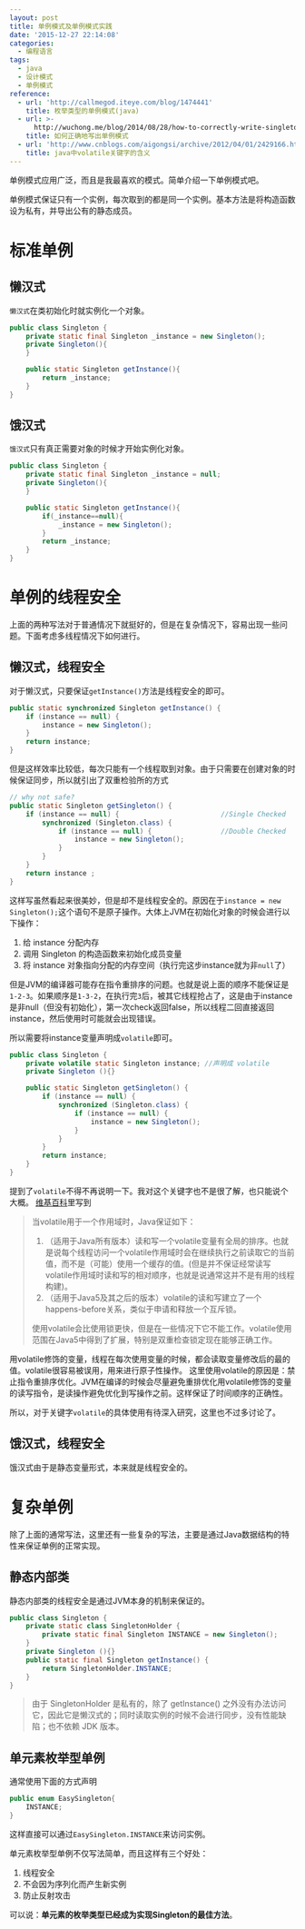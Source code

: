 ```yaml
---
layout: post
title: 单例模式及单例模式实践
date: '2015-12-27 22:14:08'
categories:
  - 编程语言
tags:
  - java
  - 设计模式
  - 单例模式
reference:
  - url: 'http://callmegod.iteye.com/blog/1474441'
    title: 枚举类型的单例模式(java)
  - url: >-
      http://wuchong.me/blog/2014/08/28/how-to-correctly-write-singleton-pattern/
    title: 如何正确地写出单例模式
  - url: 'http://www.cnblogs.com/aigongsi/archive/2012/04/01/2429166.html'
    title: java中volatile关键字的含义
---
```


单例模式应用广泛，而且是我最喜欢的模式。简单介绍一下单例模式吧。

单例模式保证只有一个实例，每次取到的都是同一个实例。基本方法是将构造函数设为私有，并导出公有的静态成员。

# 标准单例

## 懒汉式

`懒汉式`在类初始化时就实例化一个对象。

```java
public class Singleton {
    private static final Singleton _instance = new Singleton();
    private Singleton(){
    }

    public static Singleton getInstance(){
        return _instance;
    }
}
```

## 饿汉式

`饿汉式`只有真正需要对象的时候才开始实例化对象。

```java
public class Singleton {
    private static final Singleton _instance = null;
    private Singleton(){
    }

    public static Singleton getInstance(){
        if(_instance==null){
            _instance = new Singleton();
        }
        return _instance;
    }
}
```

# 单例的线程安全

上面的两种写法对于普通情况下就挺好的，但是在复杂情况下，容易出现一些问题。下面考虑多线程情况下如何进行。

## 懒汉式，线程安全

对于懒汉式，只要保证`getInstance()`方法是线程安全的即可。

```java
public static synchronized Singleton getInstance() {
    if (instance == null) {
        instance = new Singleton();
    }
    return instance;
}
```

但是这样效率比较低，每次只能有一个线程取到对象。由于只需要在创建对象的时候保证同步，所以就引出了双重检验所的方式

```java
// why not safe?
public static Singleton getSingleton() {
    if (instance == null) {                         //Single Checked
        synchronized (Singleton.class) {
            if (instance == null) {                 //Double Checked
                instance = new Singleton();
            }
        }
    }
    return instance ;
}
```

这样写虽然看起来很美妙，但是却不是线程安全的。原因在于`instance = new Singleton();`这个语句不是原子操作。大体上JVM在初始化对象的时候会进行以下操作：

1. 给 instance 分配内存
2. 调用 Singleton 的构造函数来初始化成员变量
3. 将 instance 对象指向分配的内存空间（执行完这步instance就为非`null`了）

但是JVM的编译器可能存在指令重排序的问题。也就是说上面的顺序不能保证是`1-2-3`。如果顺序是`1-3-2`，在执行完`3`后，被其它线程抢占了，这是由于instance是非null（但没有初始化），第一次check返回false，所以线程二回直接返回instance，然后使用时可能就会出现错误。

所以需要将instance变量声明成`volatile`即可。

```java
public class Singleton {
    private volatile static Singleton instance; //声明成 volatile
    private Singleton (){}

    public static Singleton getSingleton() {
        if (instance == null) {
            synchronized (Singleton.class) {
                if (instance == null) {
                    instance = new Singleton();
                }
            }
        }
        return instance;
    }
}
```

提到了`volatile`不得不再说明一下。我对这个关键字也不是很了解，也只能说个大概。
[维基百科](https://zh.wikipedia.org/wiki/Volatile%E5%8F%98%E9%87%8F)里写到

> 当volatile用于一个作用域时，Java保证如下：
> 1. （适用于Java所有版本）读和写一个volatile变量有全局的排序。也就是说每个线程访问一个volatile作用域时会在继续执行之前读取它的当前值，而不是（可能）使用一个缓存的值。(但是并不保证经常读写volatile作用域时读和写的相对顺序，也就是说通常这并不是有用的线程构建)。
> 2. （适用于Java5及其之后的版本）volatile的读和写建立了一个happens-before关系，类似于申请和释放一个互斥锁。
>
> 使用volatile会比使用锁更快，但是在一些情况下它不能工作。volatile使用范围在Java5中得到了扩展，特别是双重检查锁定现在能够正确工作。

用volatile修饰的变量，线程在每次使用变量的时候，都会读取变量修改后的最的值。volatile很容易被误用，用来进行原子性操作。
这里使用volatile的原因是：禁止指令重排序优化。JVM在编译的时候会尽量避免重排优化用volatile修饰的变量的读写指令，是读操作避免优化到写操作之前。这样保证了时间顺序的正确性。

所以，对于关键字`volatile`的具体使用有待深入研究，这里也不过多讨论了。

## 饿汉式，线程安全

饿汉式由于是静态变量形式，本来就是线程安全的。

# 复杂单例

除了上面的通常写法，这里还有一些复杂的写法，主要是通过Java数据结构的特性来保证单例的正常实现。

## 静态内部类

静态内部类的线程安全是通过JVM本身的机制来保证的。

```java
public class Singleton {  
    private static class SingletonHolder {  
        private static final Singleton INSTANCE = new Singleton();  
    }  
    private Singleton (){}  
    public static final Singleton getInstance() {  
        return SingletonHolder.INSTANCE; 
    }  
}
```

> 由于 SingletonHolder 是私有的，除了 getInstance() 之外没有办法访问它，因此它是懒汉式的；同时读取实例的时候不会进行同步，没有性能缺陷；也不依赖 JDK 版本。

## 单元素枚举型单例

通常使用下面的方式声明

```java
public enum EasySingleton{
    INSTANCE;
}
```

这样直接可以通过`EasySingleton.INSTANCE`来访问实例。

单元素枚举型单例不仅写法简单，而且这样有三个好处：

1. 线程安全
2. 不会因为序列化而产生新实例
3. 防止反射攻击

可以说：**单元素的枚举类型已经成为实现Singleton的最佳方法**。
